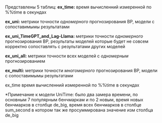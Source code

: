 Представлены 5 таблиц:
**ex_time:** время вычисленний измеренной по %%time в секундах  

**ex_uni:** метрики точности _одномерного_ прогнозирования ВР, модели с сопоставимымы результатами  

**ex_uni_TimeGPT_and_Lag-Llama:** метрики точности _одномерного_ прогнозирования ВР, результаты моделей которые будет не совсем корректно сопоставлять с результатами других моделей  

**ex_uni_all:** метрики точности всех моделей с _одномерным_ прогнозированием    

**ex_multi:** метрики точности _многомерного_ прогнозирования ВР, модели с сопоставимымы результатами  



ex_time
время вычисленний измеренной по %%time в секундах

*Примечание к модели UniTime: 
было два замера времени, по основным 7 популярным
бенчмаркам и по 2 новым, 
время новых бенчмарков в столбце de_big,
время всех бенчмарков в столбце sum_second
в котором так же просуммирована значение изм
столбца de_big


